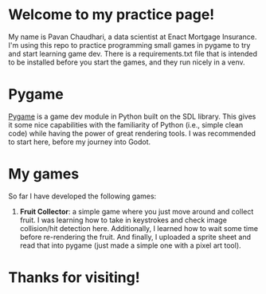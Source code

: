 # Welcome to my practice page!
My name is Pavan Chaudhari, a data scientist at Enact Mortgage Insurance. I'm using this repo to practice programming small games in pygame to try and start learning game dev. There is a requirements.txt file that is intended to be installed before you start the games, and they run nicely in a venv.

# Pygame
[Pygame] is a game dev module in Python built on the SDL library. This gives it some nice capabilities with the familiarity of Python (i.e., simple clean code) while having the power of great rendering tools. I was recommended to start here, before my journey into Godot.

# My games
So far I have developed the following games:

1. **Fruit Collector**: a simple game where you just move around and collect fruit. I was learning how to take in keystrokes and check image collision/hit detection here. Additionally, I learned how to wait some time before re-rendering the fruit. And finally, I uploaded a sprite sheet and read that into pygame (just made a simple one with a pixel art tool).

# Thanks for visiting!

[Pygame]: https://www.pygame.org/news
